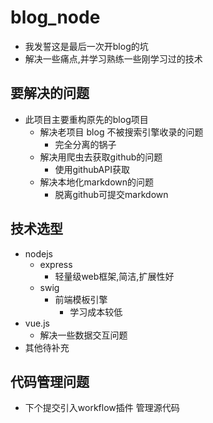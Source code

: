 # blog_node
- 我发誓这是最后一次开blog的坑
- 解决一些痛点,并学习熟练一些刚学习过的技术

## 要解决的问题
- 此项目主要重构原先的blog项目
    - 解决老项目 blog 不被搜索引擎收录的问题
        - 完全分离的锅子
    - 解决用爬虫去获取github的问题
        - 使用githubAPI获取
    - 解决本地化markdown的问题
        - 脱离github可提交markdown

## 技术选型
- nodejs
    - express
        - 轻量级web框架,简洁,扩展性好
    - swig
        - 前端模板引擎
            - 学习成本较低
- vue.js
    - 解决一些数据交互问题
- 其他待补充

## 代码管理问题
- 下个提交引入workflow插件 管理源代码